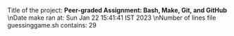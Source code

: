 Title of the project: __Peer-graded Assignment: Bash, Make, Git, and GitHub__
\nDate make ran at:
Sun Jan 22 15:41:41 IST 2023
\nNumber of lines file guessinggame.sh contains:
29
